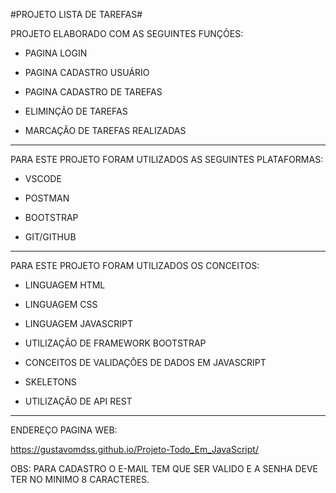 #PROJETO LISTA DE TAREFAS#

PROJETO ELABORADO COM AS SEGUINTES FUNÇÕES:

- PAGINA LOGIN

- PAGINA CADASTRO USUÁRIO

- PAGINA CADASTRO DE TAREFAS

- ELIMINÇÃO DE TAREFAS

- MARCAÇÃO DE TAREFAS REALIZADAS

--------------------------------------------

PARA ESTE PROJETO FORAM UTILIZADOS AS SEGUINTES PLATAFORMAS:

- VSCODE

- POSTMAN

- BOOTSTRAP

- GIT/GITHUB

--------------------------------------------

PARA ESTE PROJETO FORAM UTILIZADOS OS CONCEITOS:

- LINGUAGEM HTML

- LINGUAGEM CSS

- LINGUAGEM JAVASCRIPT

- UTILIZAÇÃO DE FRAMEWORK BOOTSTRAP

- CONCEITOS DE VALIDAÇÕES DE DADOS EM JAVASCRIPT

- SKELETONS

- UTILIZAÇÃO DE API REST

-------------------------------------------

ENDEREÇO PAGINA WEB:

https://gustavomdss.github.io/Projeto-Todo_Em_JavaScript/

OBS: PARA CADASTRO O E-MAIL TEM QUE SER VALIDO E A SENHA DEVE TER NO MINIMO 8 CARACTERES.



